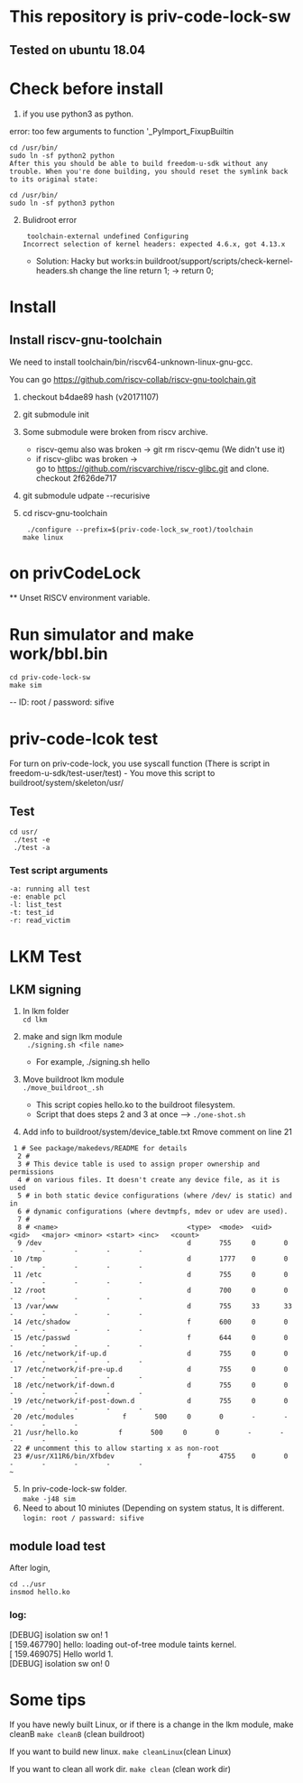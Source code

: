 # This repository is priv-code-lock-sw

## Tested on ubuntu 18.04 

# Check before install
		
1. if you use python3 as python.

error: too few arguments to function '_PyImport_FixupBuiltin


	cd /usr/bin/
	sudo ln -sf python2 python
	After this you should be able to build freedom-u-sdk without any trouble. When you're done building, you should reset the symlink back to its original state:

	cd /usr/bin/
	sudo ln -sf python3 python

2. Bulidroot error
	```
	 toolchain-external undefined Configuring
	Incorrect selection of kernel headers: expected 4.6.x, got 4.13.x
	```

	- Solution: Hacky but works:in buildroot/support/scripts/check-kernel-headers.sh change the line return 1; -> return 0;

# Install
## Install riscv-gnu-toolchain
We need to install toolchain/bin/riscv64-unknown-linux-gnu-gcc.


You can go https://github.com/riscv-collab/riscv-gnu-toolchain.git
1. checkout b4dae89 hash (v20171107)
2. git submodule init
3. Some submodule were broken from riscv archive.
	- riscv-qemu also was broken -> git rm riscv-qemu (We didn't use it)
	-  if riscv-glibc was broken ->  
	go to https://github.com/riscvarchive/riscv-glibc.git and clone.
	checkout 2f626de717

4. git submodule udpate --recurisive
5. cd riscv-gnu-toolchain
	```
	 ./configure --prefix=$(priv-code-lock_sw_root)/toolchain
	make linux
	```
# on privCodeLock
** Unset RISCV environment variable. 

# Run simulator and make work/bbl.bin
```
cd priv-code-lock-sw
make sim
```
-- ID: root / password: sifive 


# priv-code-lcok test
For turn on priv-code-lock, you use  syscall function (There is script in freedom-u-sdk/test-user/test) - You move this script to buildroot/system/skeleton/usr/


##  Test
```
cd usr/   
 ./test -e   
 ./test -a   
```
### Test script arguments
```
-a: running all test  
-e: enable pcl  
-l: list_test   
-t: test_id  
-r: read_victim  

```
# LKM Test    
## LKM signing
1. In lkm folder  
`cd lkm`
2. make and sign lkm module  
` ./signing.sh <file name>`   
	- For example, ./signing.sh hello      
3. Move buildroot lkm module   
`./move_buildroot_.sh`  
	- This script copies hello.ko to the buildroot filesystem.   
	- Script that does steps 2 and 3 at once --> `./one-shot.sh` 

4. Add info to buildroot/system/device_table.txt
Rmove comment on line 21
```
 1 # See package/makedevs/README for details
  2 #
  3 # This device table is used to assign proper ownership and permissions
  4 # on various files. It doesn't create any device file, as it is used
  5 # in both static device configurations (where /dev/ is static) and in
  6 # dynamic configurations (where devtmpfs, mdev or udev are used).
  7 #
  8 # <name>                                <type>  <mode>  <uid>   <gid>   <major> <minor> <start> <inc>   <count>
  9 /dev                                    d       755     0       0       -       -       -       -       -
 10 /tmp                                    d       1777    0       0       -       -       -       -       -
 11 /etc                                    d       755     0       0       -       -       -       -       -
 12 /root                                   d       700     0       0       -       -       -       -       -
 13 /var/www                                d       755     33      33      -       -       -       -       -
 14 /etc/shadow                             f       600     0       0       -       -       -       -       -
 15 /etc/passwd                             f       644     0       0       -       -       -       -       -
 16 /etc/network/if-up.d                    d       755     0       0       -       -       -       -       -
 17 /etc/network/if-pre-up.d                d       755     0       0       -       -       -       -       -
 18 /etc/network/if-down.d                  d       755     0       0       -       -       -       -       -
 19 /etc/network/if-post-down.d             d       755     0       0       -       -       -       -       -
 20 /etc/modules            f       500     0       0       -       -       -       -       -
 21 /usr/hello.ko          f       500     0       0       -       -       -       -       -
 22 # uncomment this to allow starting x as non-root
 23 #/usr/X11R6/bin/Xfbdev                  f       4755    0       0       -       -       -       -       -
~
```

	

5. In priv-code-lock-sw folder.   
    `make -j48 sim`
6. Need to about 10 miniutes (Depending on system status, It is different.  
 `login: root / passward: sifive`
## module load test 

After login,
```
cd ../usr
insmod hello.ko
```
### log: 
[DEBUG] isolation sw on! 1  
[  159.467790] hello: loading out-of-tree module taints kernel.  
[  159.469075] Hello world 1.  
[DEBUG] isolation sw on! 0  
 

# Some tips
If you have newly built Linux, or if there is a change in the lkm module, make cleanB 
`make cleanB` (clean buildroot)  

If you want to build new linux. 
`make cleanLinux`(clean Linux)   

If you want to clean all work dir.
 `make clean` (clean work dir)   



